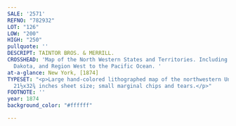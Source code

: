 ```yaml
---
SALE: '2571'
REFNO: "782932"
LOT: "126"
LOW: "200"
HIGH: "250"
pullquote: ''
DESCRIPT: TAINTOR BROS. & MERRILL.
CROSSHEAD: 'Map of the North Western States and Territories. Including Kansas, Nebraska,
  Dakota, and Region West to the Pacific Ocean. '
at-a-glance: New York, [1874]
TYPESET: "<p>Large hand-colored lithographed map of the northwestern United States.
  21½x32¾ inches sheet size; small marginal chips and tears.</p>"
FOOTNOTE: ''
year: 1874
background_color: "#ffffff"

---
```

